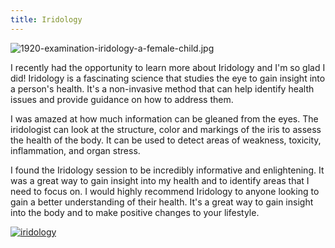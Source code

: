 ```yaml
---
title: Iridology
---
```


![1920-examination-iridology-a-female-child.jpg](/1920-examination-iridology-a-female-child.jpg)

I recently had the opportunity to learn more about Iridology and I'm so glad I did! Iridology is a fascinating science that studies the eye to gain insight into a person's health. It's a non-invasive method that can help identify health issues and provide guidance on how to address them.

I was amazed at how much information can be gleaned from the eyes. The iridologist can look at the structure, color and markings of the iris to assess the health of the body. It can be used to detect areas of weakness, toxicity, inflammation, and organ stress.

I found the Iridology session to be incredibly informative and enlightening. It was a great way to gain insight into my health and to identify areas that I need to focus on. I would highly recommend Iridology to anyone looking to gain a better understanding of their health. It's a great way to gain insight into the body and to make positive changes to your lifestyle.

[![iridology](<https://dabuttonfactory.com/button.png?t=CHECK+SERVICE&f=Noto+Sans-Bold&ts=26&tc=fff&hp=45&vp=20&c=11&bgt=unicolored&bgc=4bd42f>)](<https://www.bark.com/?a_aid=5d2d0e83cdc3>)